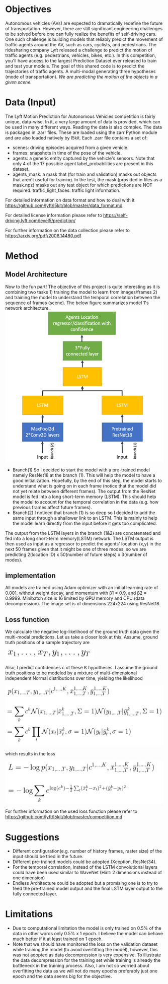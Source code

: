 # Objectives
Autonomous vehicles (AVs) are expected to dramatically redefine the future of transportation. However, there are still significant engineering challenges to be solved before one can fully realize the benefits of self-driving cars. One such challenge is building models that reliably predict the movement of traffic agents around the AV, such as cars, cyclists, and pedestrians. The ridesharing company Lyft released a challenge to predict the motion of traffic agents (e.g. pedestrians, vehicles, bikes, etc.). In this competition, you'll have access to the largest Prediction Dataset ever released to train and test your models.
The goal of this shared code is to predict the trajectories of traffic agents. A multi-modal generating three hypotheses (mode of transportation). 
_We are predicting the motion of the objects in a given scene._
# Data (Input)
The Lyft Motion Prediction for Autonomous Vehicles competition is fairly unique, data-wise. In it, a very large amount of data is provided, which can be used in many different ways. Reading the data is also complex.
The data is packaged in .zarr files. These are loaded using the zarr Python module and are also loaded natively by l5kit. Each .zarr file contains a set of:
* scenes: driving episodes acquired from a given vehicle.
* frames: snapshots in time of the pose of the vehicle.
* agents: a generic entity captured by the vehicle's sensors. Note that only 4 of the 17 possible agent label_probabilities are present in this dataset.
* agents_mask: a mask that (for train and validation) masks out objects that aren't useful for training. In the test, the mask (provided in files as a mask.npz) masks out any test object for which predictions are NOT required.
traffic_light_faces: traffic light information.

For detailed information on data format and how to deal with it https://github.com/lyft/l5kit/blob/master/data_format.md

For detailed license information please refer to https://self-driving.lyft.com/level5/prediction/

For further information on the data collection please refer to https://arxiv.org/pdf/2006.14480.pdf

# Method
## Model Architecture
Now to the fun part! 
The objective of this project is quite interesting as it is combining two tasks 1) training the model to learn from images/frames 2)
and training the model to understand the temporal correlation between the sequence of frames (scene). The below figure summarizes model 1's network architecture.
![Model101](https://github.com/MKamel1/Kaggle_Lyft/blob/master/DeepLeraning/images/Model111.PNG)
* Branch(1)
So I decided to start the model with a pre-trained model namely ResNet18 at the branch (1). This will help the model to have a good initialization. Hopefully, by the end of this step, the model starts to understand what is going on in each frame (notice that the model did not yet relate between different frames). The output from the ResNet model is fed into a long short-term memory (LSTM). This should help the model to account for the temporal correlation in the data (e.g. how previous frames affect future frames).
* Branch(2)
I noticed that branch (1) is so deep so I decided to add the same input through a shallower link to an LSTM. This is mainly to help the model learn directly from the input before it gets too complicated.

The output from the LSTM layers in the branch (1&2) are concatenated and fed into a long short-term memory(LSTM) network. The LSTM output is then used as input as a regressor to predict the agents' location (x,y) in the next 50 frames given that it might be one of three modes, so we are predicting 2(location ID) x 50(number of future steps) x 3(number of modes).
## implementation
All models are trained using Adam optimizer with an initial learning rate of 0.001, without weight decay, and momentum with β1 = 0.9, and β2 = 0.9999. Minibatch size is 16 limited by GPU memory and CPU (data decompression). The image set is of dimensions 224x224 using ResNet18.
## Loss function
We calculate the negative log-likelihood of the ground truth data given the multi-modal predictions. Let us take a closer look at this. Assume, ground truth positions of a sample trajectory are

![Eq1](https://github.com/MKamel1/Kaggle_Lyft/blob/master/DeepLeraning/images/eq1.PNG)

Also, I predict confidences c of these K hypotheses. I assume the ground truth positions to be modeled by a mixture of multi-dimensional independent Normal distributions over time, yielding the likelihood

![Eq2](https://github.com/MKamel1/Kaggle_Lyft/blob/master/DeepLeraning/images/eq2.PNG)

which results in the loss

![Eq3](https://github.com/MKamel1/Kaggle_Lyft/blob/master/DeepLeraning/images/eq3.PNG)

For further information on the used loss function please refer to https://github.com/lyft/l5kit/blob/master/competition.md
# Suggestions
* Different configuration(e.g. number of history frames, raster size) of the input should be tried in the future.
* Different pre-trained models could be adopted (Xception, ResNet34).
* For the temporal correlation, instead of the LSTM convolutional layers could have been used similar to WaveNet (Hint: 2 dimensions instead of one dimension)
* Endless Architecture could be adopted but a promising one is to try to feed the pre-trained model output and the final LSTM layer output to the fully connected layer. 
# Limitations
* Due to computational limitation the model is only trained on 0.5% of the data in other words only 0.5% x 1 epoch. I believe the model can behave much better if it at least trained on 1 epoch.
* Note that we should have monitored the loss on the validation dataset while training the model (to avoid overfitting the model), however, this was not adopted as data decompression is very expensive. To illustrate the data decompression for the training set while training is already the bottleneck in the training process. Also, I am not so worried about overfitting the data as we will not do many epochs preferably just one epoch and the data seems big for the objective.
